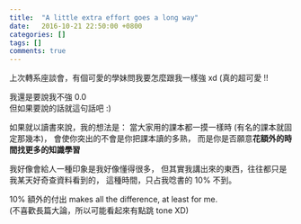 ```yaml
---
title:  "A little extra effort goes a long way"
date:   2016-10-21 22:50:00 +0800
categories: []
tags: []
comments: true
---
```


上次轉系座談會，有個可愛的學妹問我要怎麼跟我一樣強 xd (真的超可愛 !!

<!--more-->

我還是要說我不強 0.0  
但如果要說的話就這句話吧 :)

如果就以讀書來說，我的想法是：
當大家用的課本都一摸一樣時 (有名的課本就固定那幾本)，
會使你突出的不會是你把課本讀的多熟，
而是你是否願意**花額外的時間找更多的知識學習**

我好像會給人一種印象是我好像懂得很多，
但其實我講出來的東西，往往都只是我某天好奇查資料看到的，
這種時間，只占我唸書的 10% 不到。

10% 額外的付出 makes all the difference, at least for me.  
(不喜歡長篇大論，所以可能看起來有點跳 tone XD)